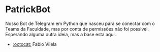# PatrickBot

Nosso Bot de Telegram em Python que nasceu para se conectar com o Teams da Faculdade, mas por conta de permissões não foi possivel. Esperando alguma outra ideia, mas a base esta aqui.


- [:octocat:](https://github.com/fabio2804) Fabio Vilela
